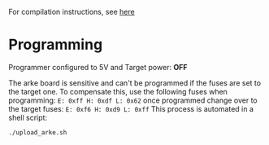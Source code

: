 For compilation instructions, see [here](https://github.com/formicidae-tracker/documentation/wiki/Technical-Guide%3A-Uploading-a-new-firmware)

# Programming
Programmer configured to 5V and Target power: **OFF**

The arke board is sensitive and can't be programmed if the fuses are set to the target one. To compensate this, use the following fuses when programming: `E: 0xff H: 0xdf L: 0x62`
once programmed change over to the target fuses: `E: 0xf6 H: 0xd9 L: 0xff`
This process is automated in a shell script:
```sh
./upload_arke.sh
```
